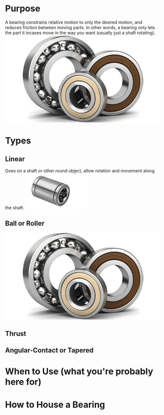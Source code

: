 <!-- TITLE: Bearings -->
<!-- SUBTITLE: How you support things that move -->

# Purpose
A bearing constrains relative motion to only the desired motion, and reduces friction between moving parts. In other words, a bearing only lets the part it incases move in the way you want (usually just a shaft rotating). 
![Bc 881 Eac 5745 483 D 8 D 41 Bc 765 B 01822 E Bearings Image Extra Large](/uploads/bc-881-eac-5745-483-d-8-d-41-bc-765-b-01822-e-bearings-image-extra-large.jpeg "Bc 881 Eac 5745 483 D 8 D 41 Bc 765 B 01822 E Bearings Image Extra Large")

# Types
## Linear
Goes on a shaft or other round object, allow rotation and movement along the shaft. 
![Linearbearing](/uploads/linearbearing.png "Linearbearing")
## Ball or Roller
![Bc 881 Eac 5745 483 D 8 D 41 Bc 765 B 01822 E Bearings Image Extra Large](/uploads/bc-881-eac-5745-483-d-8-d-41-bc-765-b-01822-e-bearings-image-extra-large.jpeg "Bc 881 Eac 5745 483 D 8 D 41 Bc 765 B 01822 E Bearings Image Extra Large")
## Thrust

## Angular-Contact or Tapered

# When to Use (what you're probably here for)
# How to House a Bearing

